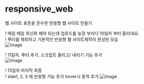 # responsive_web
웹 사이트 표준을 준수한 반응형 웹 사이트 만들기

! 매일 매일 최신화 해야 되는데 업로드를 늦장 부리다 10일차 부터 올리네요. </br>
! 푸터를 제외하고 기본적인 반응형 웹 사이트제작이 완성된 모습 </br>
![image](https://user-images.githubusercontent.com/62534722/147572922-fd95a8ca-eb4f-4b5a-ba15-2313fc385fdd.png)

! 11일차. 푸터 추가, 스크립트 올리고/ 내리기 기능 추가 </br>
![image](https://user-images.githubusercontent.com/62534722/147668416-cbba3d0d-a116-47a8-b2a2-97f5b083ee9a.png)


! 13일차 마지막 최종 </br>
! side1, 2, 3 에 반응형 기능 추가 hover시 동작 추가
![image](https://user-images.githubusercontent.com/62534722/147817253-04edd78d-ce74-49d0-a232-03bb58b91fe6.png)
